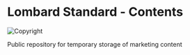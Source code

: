# Lombard Standard - Contents

![Copyright](https://img.shields.io/static/v1?label=copyright&message=2021&color=blue&style=flat-square)

Public repository for temporary storage of marketing content
